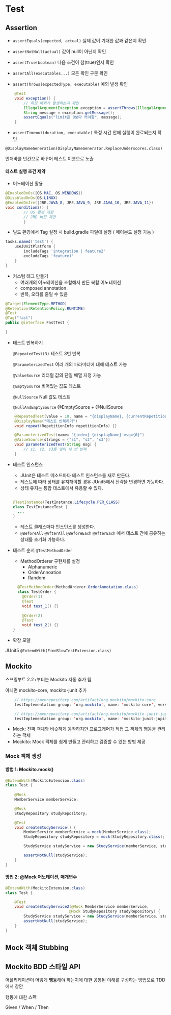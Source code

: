 # Test

## Assertion

- `assertEquals(expected, actual)` 실제 값이 기대한 값과 같은지 확인

- `assertNotNull(actual)` 값이 null이 아닌지 확인

- `assertTrue(boolean)` 다음 조건이 참(true)인지 확인

- `assertAll(executables...)` 모든 확인 구문 확인

- `assertThrows(expectedType, executable)` 예외 발생 확인
```java
    @Test
    void exception() {
        // 특정 예외가 발생하는지 확인
        IllegalArgumentException exception = assertThrows(IllegalArgumentException.class, () -> new Study(-10));
        String message = exception.getMessage();
        assertEquals("limit은 0보다 커야함", message);
    }
```

- `assertTimeout(duration, executable)` 특정 시간 안에 실행이 완료되는지 확인


`@DisplayNameGeneration(DisplayNameGenerator.ReplaceUnderscores.class)`

언더바를 빈칸으로 바꾸어 테스트 이름으로 노출

#### 테스트 실행 조건 제약

- 어노테이션 활용
```java
@EnabledOnOs({OS.MAC, OS.WINDOWS})
@DisabledOnOs(OS.LINUX)
@EnabledOnJre({JRE.JAVA_8, JRE.JAVA_9, JRE.JAVA_10, JRE.JAVA_11})
void condition2() {
        // OS 환경 제한
        // JRE 버전 제한
        }
```

- 빌드 환경에서 Tag 설정 시 
build.gradle 파일에 설정 ( 메이븐도 설정 가능 )
```groovy
tasks.named('test') {
    useJUnitPlatform {
        includeTags 'integration | feature2'
        excludeTags 'feature1'
    }
}
```

- 커스텀 태그 만들기 
  - 여러개의 어노테이션을 조합해서 만든 복합 어노테이션
  - composed annotation
  - 반복, 오타를 줄일 수 있음
```java
@Target(ElementType.METHOD)
@Retention(RetentionPolicy.RUNTIME)
@Test
@Tag("fast")
public @interface FastTest {
   
}

```

- 테스트 반복하기
  
  `@RepeatedTest(3)` 테스트 3번 반복 
  
  `@ParameterizedTest` 여러 개의 파라미터에 대해 테스트 가능
  
  `@ValueSource` 리터럴 값의 단일 배열 지정 가능
  
  `@EmptySource` 비어있는 값도 테스트
  
  `@NullSource` Null 값도 테스트

  `@NullAndEmptySource` @EmptySource + @NullSource

```java
    @RepeatedTest(value = 10, name = "{displayName}, {currentRepetition}/{totalRepetition}")
    @DisplayName("테스트 반복하기")
    void repeat(RepetitionInfo repetitionInfo) {}

    @ParameterizedTest(name= "{index} {displayName} msg={0}")
    @ValueSource(strings = {"s1", "s2", "s3"})
    void parameterizedTest(String msg) {
        // s1, s2, s3를 넣어 세 번 반복       
    }
```

- 테스트 인스턴스
  - JUnit은 테스트 메소드마다 테스트 인스턴스를 새로 만든다.
  - 테스트에 따라 상태를 유지해야할 경우 JUnit5에서 전략을 변경하면 가능하다.
  - 상태 유지는 통합 테스트에서 유용할 수 있다.
  ```java

  @TestInstance(TestInstance.Lifecycle.PER_CLASS)
  class TestInstanceTest {
    ...
  }
  ```
  - 테스트 클래스마다 인스턴스를 생성한다.
  - `@BeforeAll` `@AfterAll` `@BeforeEach` `@AfterEach` 에서 테스트 간에 공유하는 상태를 초기화 가능하다.
  



- 테스트 순서
`@TestMethodOrder`
    - MethodOrderer 구현체를 설정
      - Alphanumeric
      - OrderAnnoation
      - Random

    ```java
      @TestMethodOrder(MethodOrderer.OrderAnnotation.class)
      class TestOrder {
        @Order(1)
        @Test
        void test_1() {}
      
        @Order(2)
        @Test
        void test_2() {}
    }
    ```
  
- 확장 모델

JUnit5 `@ExtendWith(FindSlowTestExtension.class)`


## Mockito 
스프링부트 2.2+부터는 Mockito 자동 추가 됨

아니면 mockito-core, mockito-junit 추가
```java
    // https://mvnrepository.com/artifact/org.mockito/mockito-core
    testImplementation group: 'org.mockito', name: 'mockito-core', version: '4.4.0'

    // https://mvnrepository.com/artifact/org.mockito/mockito-junit-jupiter
    testImplementation group: 'org.mockito', name: 'mockito-junit-jupiter', version: '4.4.0'

```

- Mock: 진짜 객체와 비슷하게 동작하지만 프로그래머가 직접 그 객체의 행동을 관리하는 객체
- Mockito: Mock 객체를 쉽게 만들고 관리하고 검증할 수 있는 방법 제공

### Mock 객체 생성
#### 방법 1: Mockito.mock()
```java
@ExtendWith(MockitoExtension.class)
class Test {
    
    @Mock
    MemberService memberService;

    @Mock
    StudyRepository studyRepository;

    @Test
    void createStudyService() {
        MemberService memberService = mock(MemberService.class);
        StudyRepository studyRepository = mock(StudyRepository.class);

        StudyService studyService = new StudyService(memberService, studyRepository);

        assertNotNull(studyService);
    }
}
```


#### 방법 2: @Mock 어노테이션, 매개변수
```java
@ExtendWith(MockitoExtension.class)
class Test {

    @Test
    void createStudyService2(@Mock MemberService memberService,
                            @Mock StudyRepository studyRepository) {
        StudyService studyService = new StudyService(memberService, studyRepository);
        assertNotNull(studyService);
    }
}
```

## Mock 객체 Stubbing

## Mockito BDD 스타일 API

어플리케이션이 어떻게 <b>행동</b>해야 하는지에 대한 공통된 이해를 구성하는 방법으로 TDD에서 창안

행동에 대한 스펙

Given / When / Then






















